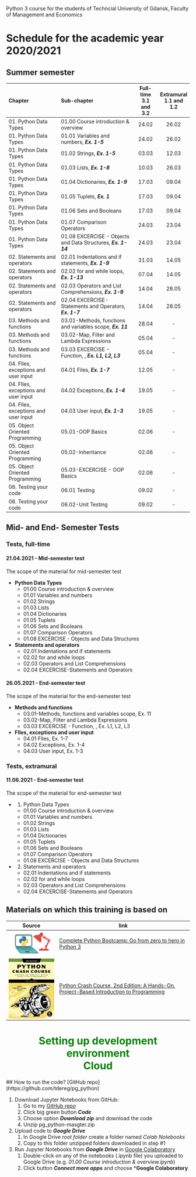 Python 3 course for the students of Techncial University of Gdansk, Faculty of Management and Economics

# Schedule for the academic year 2020/2021
## Summer semester

| Chapter | Sub-chapter | Full-time<br/>3.1 and 3.2 | Extramural<br/>1.1 and 1.2 |
| :--- | :--- | :---: | :---: |
| 01. Python Data Types                | 01.00 Course introduction & overview                         | 24.02 | 26.02|
| 01. Python Data Types                | 01.01 Variables and numbers, ***Ex. 1-5***                   | 24.02 | 26.02|
| 01. Python Data Types                | 01.02 Strings, ***Ex. 1-5***                                 | 03.03 | 12.03|
| 01. Python Data Types                | 01.03 Lists, ***Ex. 1-8***                                   | 10.03 | 26.03|
| 01. Python Data Types                | 01.04 Dictionaries, ***Ex. 1-9***                            | 17.03 | 09.04|
| 01. Python Data Types                | 01.05 Tuplets, ***Ex. 1***                                   | 17.03 | 09.04|
| 01. Python Data Types                | 01.06 Sets and Booleans                                      | 17.03 | 09.04|
| 01. Python Data Types                | 01.07 Comparison Operators                                   | 24.03 | 23.04|
| 01. Python Data Types                | 01.08 EXCERCISE - Objects and Data Structures, ***Ex. 1-14***| 24.03 | 23.04|
| 02. Statements and operators         | 02.01 Indentations and if statements, ***Ex. 1-9***          | 31.03 | 14.05|
| 02. Statements and operators         | 02.02 for and while loops, ***Ex. 1-13***                    | 07.04 | 14.05|
| 02. Statements and operators         | 02.03 Operators and List Comprehensions, ***Ex. 1-9***       | 14.04 | 28.05|
| 02. Statements and operators         | 02.04 EXCERCISE-Statements and Operators, ***Ex. 1-7***      | 14.04 | 28.05|
| 03. Methods and functions            | 03.01-Methods, functions and variables scope, ***Ex. 11***   | 28.04 | - |
| 03. Methods and functions            | 03.02-Map, Filter and Lambda Expressions                     | 05.04 | - |
| 03. Methods and functions            | 03.03 EXCERCISE - Function, , ***Ex. L1, L2, L3***           | 05.04 | - |
| 04. FIles, exceptions and user input | 04.01 Files, ***Ex. 1-7***                                   | 12.05 | - |
| 04. FIles, exceptions and user input | 04.02 Exceptions, ***Ex. 1-4***                              | 19.05 | - |
| 04. FIles, exceptions and user input | 04.03 User input, ***Ex. 1-3***                              | 19.05 | - |
| 05. Object Oriented Programming      | 05.01-OOP Basics                                             | 02.06 | - |
| 05. Object Oriented Programming      | 05.02-Inheritance                                            | 02.06 | - |
| 05. Object Oriented Programming      | 05.03-EXCERCISE - OOP Basics                                 | 02.06 | - |
| 06. Testing your code                | 06.01 Testing                                                | 09.02 | - |
| 06. Testing your code                | 06.02-Unit Testing                                           | 09.02 | - |

## Mid- and End- Semester Tests
### Tests, full-time
#### 21.04.2021 - Mid-semester test
The scope of the material for mid-semester test
 * **Python Data Types**
   * 01.00 Course introduction & overview
   * 01.01 Variables and numbers
   * 01.02 Strings
   * 01.03 Lists
   * 01.04 Dictionaries
   * 01.05 Tuplets
   * 01.06 Sets and Booleans
   * 01.07 Comparison Operators
   * 01.08 EXCERCISE - Objects and Data Structures
 * **Statements and operators**
   * 02.01 Indentations and if statements
   * 02.02 for and while loops
   * 02.03 Operators and List Comprehensions
   * 02.04 EXCERCISE-Statements and Operators

#### 26.05.2021 - End-semester test
The scope of the material for the end-semester test
 * **Methods and functions**
     * 03.01-Methods, functions and variables scope, Ex. 11
     * 03.02-Map, Filter and Lambda Expressions
     * 03.03 EXCERCISE - Function, , Ex. L1, L2, L3
 * **FIles, exceptions and user input**
     * 04.01 Files, Ex. 1-7
     * 04.02 Exceptions, Ex. 1-4
     * 04.03 User input, Ex. 1-3

### Tests, extramural
#### 11.06.2021 - End-semester test
The scope of the material for end-semester test
 * 01. Python Data Types
   * 01.00 Course introduction & overview
   * 01.01 Variables and numbers
   * 01.02 Strings
   * 01.03 Lists
   * 01.04 Dictionaries
   * 01.05 Tuplets
   * 01.06 Sets and Booleans
   * 01.07 Comparison Operators
   * 01.08 EXCERCISE - Objects and Data Structures
 * 02. Statements and operators
   * 02.01 Indentations and if statements
   * 02.02 for and while loops
   * 02.03 Operators and List Comprehensions
   * 02.04 EXCERCISE-Statements and Operators

## Materials on which this training is based on
| Source | link   |
|------|------|
|<img src="01. Python Data Types/img/python_udemy.jpg" width="200" align="left" alt="Python Bootcamp">|<a href="https://www.udemy.com/course/complete-python-bootcamp/" align="bottom">Complete Python Bootcamp: Go from zero to hero in Python 3</a>|
|<img src="/01. Python Data Types/img/python_crashcourse.jpg" width="200" align="left" alt="Python Crash Course" />|<a href="https://www.amazon.com/Python-Crash-Course-Hands-Project-Based/dp/1593279280">Python Crash Course, 2nd Edition: A Hands-On, Project-Based Introduction to Programming</a>|

<h1><font color="green"><center>Setting up development environment<br/>Cloud</center></font></h1>
## How to run the code?
[GitHub repo](https://github.com/tdereg/pg_python)


1. Download Jupyter Notebooks from GitHub: 
	1. Go to my [GitHub repo](https://github.com/tdereg/pg_python)
	2. Click big green button ***Code***
    2. Choose option ***Download zip*** and download the code
	3. Unzip pg_python-masgter.zip
2. Upload code to ***Google Drive***
    1. In Google Drive  *root folder* create a folder named *Colab Notebooks*
	2. Copy to this folder unzipped folders downloaded in step #1
2. Run Jupyter Notebooks from ***Google Drive*** in [Google Colaboratory](https://colab.research.google.com/)
	1. Double-click on any of the notebooks (.ipynb file) you uploaded to Google Drive (e.g. *01.00 Course introduction & overview.ipynb*)
    2. Click button ***Connect more apps*** and choose ***Google Colaboratory**